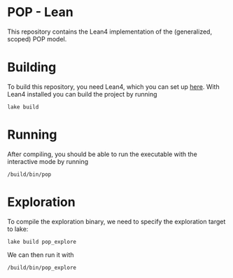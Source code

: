 # POP - Lean

This repository contains the Lean4 implementation of the (generalized, scoped) POP model.

# Building

To build this repository, you need Lean4, which you can set up [here](https://leanprover.github.io/lean4/doc/quickstart.html).
With Lean4 installed you can build the project by running
```
lake build
```

# Running

After compiling, you should be able to run the executable with the interactive mode by running
```
/build/bin/pop
```

# Exploration

To compile the exploration binary, we need to specify the exploration target to lake:
```
lake build pop_explore
```

We can then run it with
```
/build/bin/pop_explore
```
